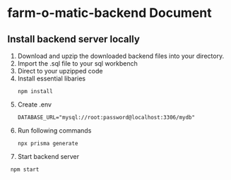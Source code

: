 # farm-o-matic-backend Document
## Install backend server locally
1. Download and upzip the downloaded backend files into your directory.
2. Import the .sql file to your sql workbench
3. Direct to your upzipped code 
4. Install essential libaries 
   ```
   npm install 
   ```
5. Create .env 
   ```
   DATABASE_URL="mysql://root:password@localhost:3306/mydb"
   ```
6. Run following commands
   ```
   npx prisma generate
   ```
7. Start backend server
  ```
   npm start
  ```
